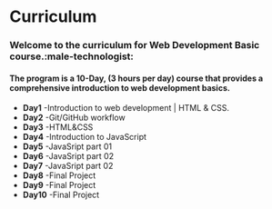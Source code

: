 # Curriculum
### Welcome to the curriculum for Web Development Basic course.:male-technologist: 

#### The program is a 10-Day, (3 hours per day) course that provides a comprehensive introduction to web development basics.

* **Day1** -Introduction to web development | HTML & CSS.
* **Day2** -Git/GitHub workflow
* **Day3** -HTML&CSS
* **Day4** -Introduction to JavaScript
* **Day5** -JavaSript part 01
* **Day6** -JavaSript part 02
* **Day7** -JavaSript part 02
* **Day8** -Final Project
* **Day9** -Final Project 
* **Day10** -Final Project


